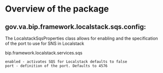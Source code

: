 # Overview of the package

## gov.va.bip.framework.localstack.sqs.config:

The LocalstackSqsProperties class allows for enabling and the specification of the port to use for SNS in Localstack

bip.framework.localstack.services.sqs

    enabled - activates SQS for Localstack defaults to false
    port - definition of the port. Defaults to 4576